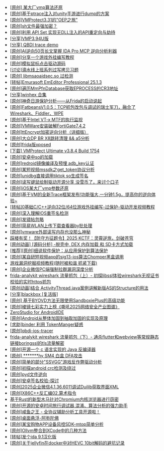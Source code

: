 + [[原创] 某大厂vmp算法还原](https://bbs.kanxue.com/thread-287180.htm)
+ [[原创]基于ptrace注入对unity手游进行dump的方案](https://bbs.kanxue.com/thread-286222.htm)
+ [[原创]VMProtect3.31的"OEP之旅"](https://bbs.kanxue.com/thread-251250.htm)
+ [[原创]sh文件最强加密？](https://bbs.kanxue.com/thread-286144.htm)
+ [[原创]利用 API Set 实现无DLL注入的API重定向与劫持](https://bbs.kanxue.com/thread-286823.htm)
+ [[分享]VMP3.94U版](https://bbs.kanxue.com/thread-287018.htm)
+ [[分享] QBDI trace demo](https://bbs.kanxue.com/thread-285857.htm)
+ [[原创]AI逆向50页长文掌握 IDA Pro MCP 逆向分析利器](https://bbs.kanxue.com/thread-286813.htm)
+ [[原创]分享一个游戏外挂编写教程](https://bbs.kanxue.com/thread-286912.htm)
+ [[原创]模拟鼠标点击驱动源码](https://bbs.kanxue.com/thread-286960.htm)
+ [[讨论]滴水线上班系列过写拷贝习题](https://bbs.kanxue.com/thread-287120.htm)
+ [[原创] libmsaoaidsec.so 过检测](https://bbs.kanxue.com/thread-287058.htm)
+ [[转帖]Emurasoft EmEditor Professional 25.1.3](https://bbs.kanxue.com/thread-287183.htm)
+ [[原创]遍历MmPfnDatabase获取EPROCESS的CR3地址](https://bbs.kanxue.com/thread-286598.htm)
+ [[分享]winhex 合集](https://bbs.kanxue.com/thread-285630.htm)
+ [[原创]神奇日游保护分析——从Frida的启动说起](https://bbs.kanxue.com/thread-287182.htm)
+ [[原创]FatbeansV1.0.5：TCP抓包改包与调试的瑞士军刀，融合了Wireshark、Fiddler、WPE](https://bbs.kanxue.com/thread-284571.htm)
+ [[原创]基于Intel VT-x MTF的执行监视](https://bbs.kanxue.com/thread-287146.htm)
+ [[原创]VMWare安装破解FortiGate7.4.2](https://bbs.kanxue.com/thread-284794.htm)
+ [[原创]ttEncrypt加密逆向分析（详细版）](https://bbs.kanxue.com/thread-286273.htm)
+ [[原创]大众DP BR X8跳转清理 && a5分析](https://bbs.kanxue.com/thread-285143.htm)
+ [[原创]frida版xposed](https://bbs.kanxue.com/thread-286627.htm)
+ [[下载] VMProtect Ultimate v3.8.4 Build 1754](https://bbs.kanxue.com/thread-280527.htm)
+ [[原创]安卓中so的加载](https://bbs.kanxue.com/thread-286004.htm)
+ [[原创]redroid镜像编译及预埋 adb_key认证](https://bbs.kanxue.com/thread-287127.htm)
+ [[原创]某短视频mssdk之get_token协议分析](https://bbs.kanxue.com/thread-287008.htm)
+ [[原创]unidbg直接调用tiktok so生成签名](https://bbs.kanxue.com/thread-285623.htm)
+ [[原创]读写键鼠绘制驱动开源分享 没雪币了，来讨个口子](https://bbs.kanxue.com/thread-286756.htm)
+ [[原创]iOS某大厂vmp参数还原](https://bbs.kanxue.com/thread-287163.htm)
+ [[原创]基于VM的全新Trace框架发布!功能强大,一分钟1.5g，提高你的逆向体验~](https://bbs.kanxue.com/thread-285471.htm)
+ [[转帖]0基础C/C++逆向32位/64位游戏外挂编写-过保护-驱动开发视频教程](https://bbs.kanxue.com/thread-286955.htm)
+ [[原创]深入理解IOS重签名检测](https://bbs.kanxue.com/thread-287185.htm)
+ [[原创]发错帖忽略](https://bbs.kanxue.com/thread-287184.htm)
+ [[原创]简易WLAN上传下载查看器by批处理](https://bbs.kanxue.com/thread-287036.htm)
+ [[原创]vmware外部读写内存也没那么神秘](https://bbs.kanxue.com/thread-284956.htm)
+ [踩楼有奖！【防守方征题令】2025 KCTF：灵霄逆旅，剑破苍穹](https://bbs.kanxue.com/thread-286311.htm)
+ [[原创动画]   [源码分析]  -脱壳中, DEX 内存加载 和 SD卡方式加载](https://bbs.kanxue.com/thread-287186.htm)
+ [[推荐][原创]细说软件保护：从应用保护到算法保护](https://bbs.kanxue.com/thread-284629.htm)
+ [[原创]某自研短视频app的sig13-ios算法Chomper黑盒调用](https://bbs.kanxue.com/thread-285666.htm)
+ [游戏漏洞挖掘视频教程(随时被和谐 抓紧下载)](https://bbs.kanxue.com/thread-287142.htm)
+ [[原创]企业微信PC端强制拉群漏洞深度分析](https://bbs.kanxue.com/thread-286616.htm)
+ [frida-analykit   wireshark 流量抓包（上）- 初探libssl体验wireshark无视证书校验的实时https抓包](https://bbs.kanxue.com/thread-286510.htm)
+ [[原创动画]结合 ActivityThread.java案例讲解新版AS的Structure的用法](https://bbs.kanxue.com/thread-287159.htm)
+ [[分享]blackbox [复活版]](https://bbs.kanxue.com/thread-286308.htm)
+ [[原创] 基于BYOVD方法无限使用SandboxiePlus的高级功能](https://bbs.kanxue.com/thread-287189.htm)
+ [[原创]棱镜七彩实力上榜《嘶吼2025网络安全产业图谱》](https://bbs.kanxue.com/thread-287188.htm)
+ [ZeroStudio for AndroidIDE](https://bbs.kanxue.com/thread-287187.htm)
+ [[原创]Android从整体加固到抽取加固的实现及原理](https://bbs.kanxue.com/thread-286929.htm)
+ [[求助]binder 利用 TokenManger疑惑](https://bbs.kanxue.com/thread-284834.htm)
+ [[原创]qbdi-ios-tracer](https://bbs.kanxue.com/thread-287137.htm)
+ [frida-analykit   wireshark 流量抓包（下）- 通杀flutter和webview等常规静态链接boringssl的tls流量解密](https://bbs.kanxue.com/thread-286620.htm)
+ [[原创]开源一个 c 语言实现的 Java 反编译器](https://bbs.kanxue.com/thread-287081.htm)
+ [[原创] *******hy SM4 白盒 DFA攻击](https://bbs.kanxue.com/thread-285313.htm)
+ [[原创]简单的部分"SSVGG"游戏反作弊驱动分析](https://bbs.kanxue.com/thread-286409.htm)
+ [[原创]初探android crc检测及绕过](https://bbs.kanxue.com/thread-285790.htm)
+ [[原创]pyd文件逆向](https://bbs.kanxue.com/thread-285496.htm)
+ [[原创]安卓签名校验-探讨](https://bbs.kanxue.com/thread-285647.htm)
+ [[原创]2025企业微信4.1.36.6011调试Duilib获取界面XML](https://bbs.kanxue.com/thread-286450.htm)
+ [[原创]X86C++反汇编02.算术指令](https://bbs.kanxue.com/thread-287192.htm)
+ [基于Rust的新型木马针对Chromium内核浏览器进行窃密](https://bbs.kanxue.com/thread-287190.htm)
+ [[原创]开源的安卓时间旅行调试器,混淆、算法分析的强力助手](https://bbs.kanxue.com/thread-286457.htm)
+ [[原创]咸鱼之王 - 全协议辅助分析工具开源啦！](https://bbs.kanxue.com/thread-286907.htm)
+ [[原创]桌面悬浮-阿弥陀佛](https://bbs.kanxue.com/thread-287083.htm)
+ [[原创]某宝购物APP设备风控SDK-mtop简单分析](https://bbs.kanxue.com/thread-284241.htm)
+ [[原创]Ollvm整合到XCode中的几种方法](https://bbs.kanxue.com/thread-287195.htm)
+ [[转帖]发个ida 9.1汉化版](https://bbs.kanxue.com/thread-286390.htm)
+ [[原创]关于jellyfin在docker中对HEVC 10bit解码的避坑记录](https://bbs.kanxue.com/thread-287112.htm)
